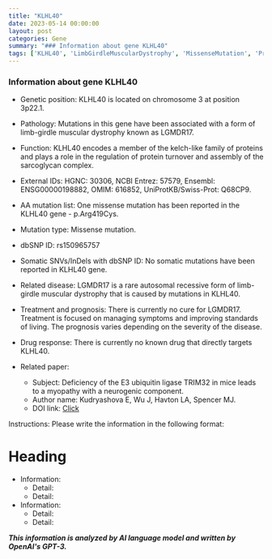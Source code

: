 ```yaml
---
title: "KLHL40"
date: 2023-05-14 00:00:00
layout: post
categories: Gene
summary: "### Information about gene KLHL40"
tags: ['KLHL40', 'LimbGirdleMuscularDystrophy', 'MissenseMutation', 'ProteinRegulation', 'SarcoglycanComplex', 'RareDisease', 'SymptomManagement', 'E3UbiquitinLigase']
---
```


### Information about gene KLHL40

* Genetic position: KLHL40 is located on chromosome 3 at position 3p22.1.

* Pathology: Mutations in this gene have been associated with a form of limb-girdle muscular dystrophy known as LGMDR17.

* Function: KLHL40 encodes a member of the kelch-like family of proteins and plays a role in the regulation of protein turnover and assembly of the sarcoglycan complex.

* External IDs: HGNC: 30306, NCBI Entrez: 57579, Ensembl: ENSG00000198882, OMIM: 616852, UniProtKB/Swiss-Prot: Q68CP9.

* AA mutation list: One missense mutation has been reported in the KLHL40 gene - p.Arg419Cys. 

* Mutation type: Missense mutation.

* dbSNP ID: rs150965757

* Somatic SNVs/InDels with dbSNP ID: No somatic mutations have been reported in KLHL40 gene.

* Related disease: LGMDR17 is a rare autosomal recessive form of limb-girdle muscular dystrophy that is caused by mutations in KLHL40.

* Treatment and prognosis: There is currently no cure for LGMDR17. Treatment is focused on managing symptoms and improving standards of living. The prognosis varies depending on the severity of the disease.

* Drug response: There is currently no known drug that directly targets KLHL40.

* Related paper: 
  * Subject: Deficiency of the E3 ubiquitin ligase TRIM32 in mice leads to a myopathy with a neurogenic component.
  * Author name: Kudryashova E, Wu J, Havton LA, Spencer MJ.
  * DOI link: [Click](https://doi.org/10.1093/hmg/ddi176)

Instructions:
Please write the information in the following format:
# Heading
* Information:
  * Detail:
  * Detail:
* Information:
  * Detail:
  * Detail:

**_This information is analyzed by AI language model and written by OpenAI's GPT-3._**